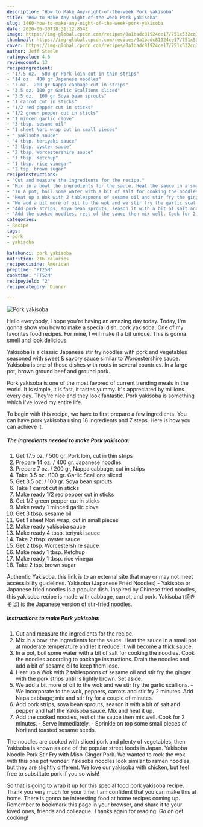 ```yaml
---
description: "How to Make Any-night-of-the-week Pork yakisoba"
title: "How to Make Any-night-of-the-week Pork yakisoba"
slug: 1460-how-to-make-any-night-of-the-week-pork-yakisoba
date: 2020-06-30T18:31:12.854Z
image: https://img-global.cpcdn.com/recipes/0a1badc81924ce17/751x532cq70/pork-yakisoba-recipe-main-photo.jpg
thumbnail: https://img-global.cpcdn.com/recipes/0a1badc81924ce17/751x532cq70/pork-yakisoba-recipe-main-photo.jpg
cover: https://img-global.cpcdn.com/recipes/0a1badc81924ce17/751x532cq70/pork-yakisoba-recipe-main-photo.jpg
author: Jeff Steele
ratingvalue: 4.6
reviewcount: 13
recipeingredient:
- "17.5 oz.  500 gr Pork loin cut in thin strips"
- "14 oz.  400 gr Japanese noodles"
- "7 oz.  200 gr Nappa cabbage cut in strips"
- "3.5 oz. 100 gr Garlic Scallions sliced"
- "3.5 oz.  100 gr Soya bean sprouts"
- "1 carrot cut in sticks"
- "1/2 red pepper cut in sticks"
- "1/2 green pepper cut in sticks"
- "1 minced garlic clove"
- "3 tbsp. sesame oil"
- "1 sheet Nori wrap cut in small pieces"
- " yakisoba sauce"
- "4 tbsp. teriyaki sauce"
- "2 tbsp. oyster sauce"
- "2 tbsp. Worcestershire sauce"
- "1 tbsp. Ketchup"
- "1 tbsp. rice vinegar"
- "2 tsp. brown sugar"
recipeinstructions:
- "Cut and measure the ingredients for the recipe."
- "Mix in a bowl the ingredients for the sauce. Heat the sauce in a small pot at moderate temperature and let it reduce. It will become a thick sauce."
- "In a pot, boil some water with a bit of salt for cooking the noodles. Cook the noodles according to package instructions. Drain the noodles and add a bit of sesame oil to keep them lose."
- "Heat up a Wok with 2 tablespoons of sesame oil and stir fry the ginger with the pork strips until is lightly brown. Set aside."
- "We add a bit more of oil to the wok and we stir fry the garlic scallions. We incorporate to the wok, peppers, carrots and stir fry 2 minutes. Add Napa cabbage; mix and stir fry for a couple of minutes."
- "Add pork strips, soya bean sprouts, season it with a bit of salt and pepper and half the Yakisoba sauce. Mix and heat it up."
- "Add the cooked noodles, rest of the sauce then mix well. Cook for 2 minutes. Serve immediately. Sprinkle on top some small pieces of Nori and toasted sesame seeds."
categories:
- Recipe
tags:
- pork
- yakisoba

katakunci: pork yakisoba 
nutrition: 216 calories
recipecuisine: American
preptime: "PT25M"
cooktime: "PT52M"
recipeyield: "2"
recipecategory: Dinner

---
```



![Pork yakisoba](https://img-global.cpcdn.com/recipes/0a1badc81924ce17/751x532cq70/pork-yakisoba-recipe-main-photo.jpg)

Hello everybody, I hope you're having an amazing day today. Today, I'm gonna show you how to make a special dish, pork yakisoba. One of my favorites food recipes. For mine, I will make it a bit unique. This is gonna smell and look delicious.

Yakisoba is a classic Japanese stir fry noodles with pork and vegetables seasoned with sweet &amp; savory sauce similar to Worcestershire sauce. Yakisoba is one of those dishes with roots in several countries. In a large pot, brown ground beef and ground pork.

Pork yakisoba is one of the most favored of current trending meals in the world. It is simple, it is fast, it tastes yummy. It's appreciated by millions every day. They're nice and they look fantastic. Pork yakisoba is something which I've loved my entire life.


To begin with this recipe, we have to first prepare a few ingredients. You can have pork yakisoba using 18 ingredients and 7 steps. Here is how you can achieve it.

<!--inarticleads1-->

##### The ingredients needed to make Pork yakisoba:

1. Get 17.5 oz. / 500 gr. Pork loin, cut in thin strips
1. Prepare 14 oz. / 400 gr. Japanese noodles
1. Prepare 7 oz. / 200 gr, Nappa cabbage, cut in strips
1. Take 3.5 oz. /100 gr. Garlic Scallions sliced
1. Get 3.5 oz. / 100 gr. Soya bean sprouts
1. Take 1 carrot cut in sticks
1. Make ready 1/2 red pepper cut in sticks
1. Get 1/2 green pepper cut in sticks
1. Make ready 1 minced garlic clove
1. Get 3 tbsp. sesame oil
1. Get 1 sheet Nori wrap, cut in small pieces
1. Make ready  yakisoba sauce
1. Make ready 4 tbsp. teriyaki sauce
1. Take 2 tbsp. oyster sauce
1. Get 2 tbsp. Worcestershire sauce
1. Make ready 1 tbsp. Ketchup
1. Make ready 1 tbsp. rice vinegar
1. Take 2 tsp. brown sugar


Authentic Yakisoba. this link is to an external site that may or may not meet accessibility guidelines. Yakisoba (Japanese Fried Noodles) - Yakisoba or Japanese fried noodles is a popular dish. Inspired by Chinese fried noodles, this yakisoba recipe is made with cabbage, carrot, and pork. Yakisoba (焼きそば) is the Japanese version of stir-fried noodles. 

<!--inarticleads2-->

##### Instructions to make Pork yakisoba:

1. Cut and measure the ingredients for the recipe.
1. Mix in a bowl the ingredients for the sauce. Heat the sauce in a small pot at moderate temperature and let it reduce. It will become a thick sauce.
1. In a pot, boil some water with a bit of salt for cooking the noodles. Cook the noodles according to package instructions. Drain the noodles and add a bit of sesame oil to keep them lose.
1. Heat up a Wok with 2 tablespoons of sesame oil and stir fry the ginger with the pork strips until is lightly brown. Set aside.
1. We add a bit more of oil to the wok and we stir fry the garlic scallions. - We incorporate to the wok, peppers, carrots and stir fry 2 minutes. Add Napa cabbage; mix and stir fry for a couple of minutes.
1. Add pork strips, soya bean sprouts, season it with a bit of salt and pepper and half the Yakisoba sauce. Mix and heat it up.
1. Add the cooked noodles, rest of the sauce then mix well. Cook for 2 minutes. - Serve immediately. - Sprinkle on top some small pieces of Nori and toasted sesame seeds.


The noodles are cooked with sliced pork and plenty of vegetables, then Yakisoba is known as one of the popular street foods in Japan. Yakisoba Noodle Pork Stir Fry with Miso-Ginger Pork. We wanted to rock the wok with this one pot wonder. Yakisoba noodles look similar to ramen noodles, but they are slightly different. We love our yakisoba with chicken, but feel free to substitute pork if you so wish! 

So that is going to wrap it up for this special food pork yakisoba recipe. Thank you very much for your time. I am confident that you can make this at home. There is gonna be interesting food at home recipes coming up. Remember to bookmark this page in your browser, and share it to your loved ones, friends and colleague. Thanks again for reading. Go on get cooking!
